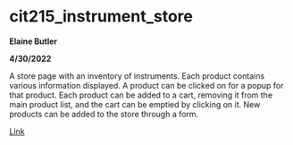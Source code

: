 # cit215_instrument_store
 
**Elaine Butler**

**4/30/2022**

A store page with an inventory of instruments. Each product contains various information displayed. A product can be clicked on for a popup for that product. Each product can be added to a cart, removing it from the main product list, and the cart can be emptied by clicking on it. New products can be added to the store through a form.

[Link](https://elainexe.github.io/cit215_instrument_store/)
